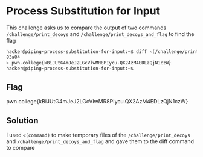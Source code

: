# Process Substitution for Input

This challenge asks us to compare the output of two commands `/challenge/print_decoys` and `/challenge/print_decoys_and_flag` to find the flag

```bash
hacker@piping~process-substitution-for-input:~$ diff <(/challenge/print_decoys) <(/challenge/print_decoys_and_flag)
83a84
> pwn.college{kBiJUtG4mJeJ2LGcVlwMR8PIycu.QX2AzM4EDLzQjN1czW}
hacker@piping~process-substitution-for-input:~$
```

## Flag
pwn.college{kBiJUtG4mJeJ2LGcVlwMR8PIycu.QX2AzM4EDLzQjN1czW}

## Solution
I used `<(command)` to make temporary files of the `/challenge/print_decoys` and `/challenge/print_decoys_and_flag` and gave them to the diff command to compare
